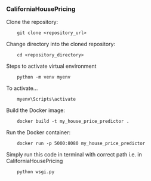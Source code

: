 ### CaliforniaHousePricing

Clone the repository:

```
    git clone <repository_url>
```

Change directory into the cloned repository:
```
    cd <repository_directory>
```

Steps to activate virtual environment
```
    python -m venv myenv
```

To activate...

```
    myenv\Scripts\activate
```

Build the Docker image:

```
    docker build -t my_house_price_predictor .
```

Run the Docker container:

```
    docker run -p 5000:8080 my_house_price_predictor
```

Simply run this code in terminal with correct path i.e. in CaliforniaHousePricing
```
    python wsgi.py
```
